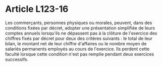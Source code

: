 # Article L123-16

Les commerçants, personnes physiques ou morales, peuvent, dans des conditions fixées par décret, adopter une présentation simplifiée de leurs comptes annuels lorsqu'ils ne dépassent pas à la clôture de l'exercice des chiffres fixés par décret pour deux des critères suivants : le total de leur bilan, le montant net de leur chiffre d'affaires ou le nombre moyen de salariés permanents employés au cours de l'exercice. Ils perdent cette faculté lorsque cette condition n'est pas remplie pendant deux exercices successifs.